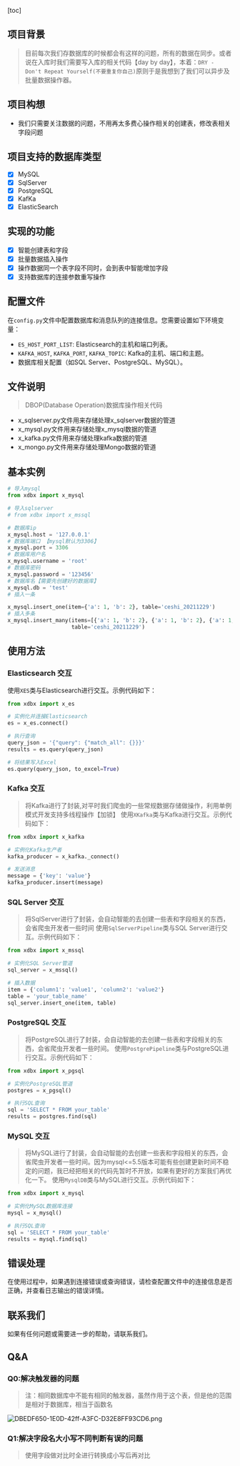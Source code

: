 [toc]

## 项目背景

> 目前每次我们存数据库的时候都会有这样的问题，所有的数据在同步。或者说在入库时我们需要写入库的相关代码【day by day】，本着：`DRY - Don't Repeat Yourself(不要重复你自己)`原则于是我想到了我们可以异步及批量数据操作器。

## 项目构想

- 我们只需要关注数据的问题，不用再太多费心操作相关的创建表，修改表相关字段问题

## 项目支持的数据库类型

- [x] MySQL
- [x] SqlServer
- [x] PostgreSQL
- [x] KafKa
- [x] ElasticSearch

## 实现的功能
- [x] 智能创建表和字段
- [x] 批量数据插入操作
- [x] 操作数据同一个表字段不同时，会到表中智能增加字段
- [x] 支持数据库的连接参数重写操作

## 配置文件

在`config.py`文件中配置数据库和消息队列的连接信息。您需要设置如下环境变量：

- `ES_HOST_PORT_LIST`: Elasticsearch的主机和端口列表。
- `KAFKA_HOST`, `KAFKA_PORT`, `KAFKA_TOPIC`: Kafka的主机、端口和主题。
- 数据库相关配置（如SQL Server、PostgreSQL、MySQL）。

## 文件说明

> DBOP(Database Operation)数据库操作相关代码

- x_sqlserver.py文件用来存储处理x_sqlserver数据的管道
- x_mysql.py文件用来存储处理x_mysql数据的管道
- x_kafka.py文件用来存储处理kafka数据的管道
- x_mongo.py文件用来存储处理Mongo数据的管道

## 基本实例

```python
# 导入mysql
from xdbx import x_mysql

# 导入sqlserver
# from xdbx import x_mssql

# 数据库ip
x_mysql.host = '127.0.0.1'
# 数据库端口 【mysql默认为3306】
x_mysql.port = 3306
# 数据库用户名
x_mysql.username = 'root'
# 数据库密码
x_mysql.password = '123456'
# 数据库名【需要先创建好的数据库】
x_mysql.db = 'test'
# 插入一条

x_mysql.insert_one(item={'a': 1, 'b': 2}, table='ceshi_20211229')
# 插入多条
x_mysql.insert_many(items=[{'a': 1, 'b': 2}, {'a': 1, 'b': 2}, {'a': 1, 'b': 2}, {'a': 1, 'b': 2}],
                    table='ceshi_20211229')
```

## 使用方法

### Elasticsearch 交互

使用`XES`类与Elasticsearch进行交互。示例代码如下：

```python
from xdbx import x_es

# 实例化并连接Elasticsearch
es = x_es.connect()

# 执行查询
query_json = '{"query": {"match_all": {}}}'
results = es.query(query_json)

# 将结果写入Excel
es.query(query_json, to_excel=True)
```

### Kafka 交互

> 将Kafka进行了封装,对平时我们爬虫的一些常规数据存储做操作，利用单例模式开发支持多线程操作【加锁】 使用`XKafka`类与Kafka进行交互。示例代码如下：

```python
from xdbx import x_kafka

# 实例化Kafka生产者
kafka_producer = x_kafka._connect()

# 发送消息
message = {'key': 'value'}
kafka_producer.insert(message)
```

### SQL Server 交互

> 将SqlServer进行了封装，会自动智能的去创建一些表和字段相关的东西，会省爬虫开发者一些时间 使用`SqlServerPipeline`类与SQL Server进行交互。示例代码如下：

```python
from xdbx import x_mssql

# 实例化SQL Server管道
sql_server = x_mssql()

# 插入数据
item = {'column1': 'value1', 'column2': 'value2'}
table = 'your_table_name'
sql_server.insert_one(item, table)
```

### PostgreSQL 交互

> 将PostgreSQL进行了封装，会自动智能的去创建一些表和字段相关的东西，会省爬虫开发者一些时间。 使用`PostgrePipeline`类与PostgreSQL进行交互。示例代码如下：

```python
from xdbx import x_pgsql

# 实例化PostgreSQL管道
postgres = x_pgsql()

# 执行SQL查询
sql = 'SELECT * FROM your_table'
results = postgres.find(sql)
```

### MySQL 交互

> 将MySQL进行了封装，会自动智能的去创建一些表和字段相关的东西，会省爬虫开发者一些时间。因为mysql<=5.5版本可能有些创建更新时间不稳定的问题，我已经把相关的代码先暂时不开放，如果有更好的方案我们再优化一下。 使用`MysqlDB`类与MySQL进行交互。示例代码如下：

```python
from xdbx import x_mysql

# 实例化MySQL数据库连接
mysql = x_mysql()

# 执行SQL查询
sql = 'SELECT * FROM your_table'
results = mysql.find(sql)
```

## 错误处理

在使用过程中，如果遇到连接错误或查询错误，请检查配置文件中的连接信息是否正确，并查看日志输出的错误详情。

## 联系我们

如果有任何问题或需要进一步的帮助，请联系我们。


## Q&A

### Q0:解决触发器的问题

> 注：相同数据库中不能有相同的触发器，虽然作用于这个表，但是他的范围是相对于数据库，相当于函数名

![DBEDF650-1E0D-42ff-A3FC-D32E8FF93CD6.png](http://tva1.sinaimg.cn/large/9aec9ebdgy1gxgzmytbhgj21y410ab29.jpg)

### Q1:解决字段名大小写不同判断有误的问题

> 使用字段做对比时全进行转换成小写后再对比
